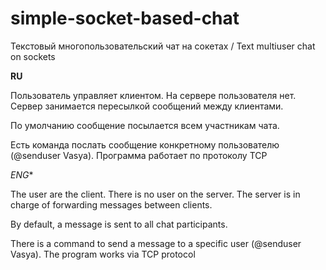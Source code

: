 # simple-socket-based-chat
Текстовый многопользовательский чат на сокетах / Text multiuser chat on sockets

**RU**

Пользователь управляет клиентом. На сервере пользователя нет. Сервер занимается пересылкой сообщений между клиентами.

По умолчанию сообщение посылается всем участникам чата.

Есть команда послать сообщение конкретному пользователю (@senduser Vasya).
Программа работает по протоколу TCP

*ENG**

The user are the client. There is no user on the server. The server is in charge of forwarding messages between clients.

By default, a message is sent to all chat participants.

There is a command to send a message to a specific user (@senduser Vasya).
The program works via TCP protocol
